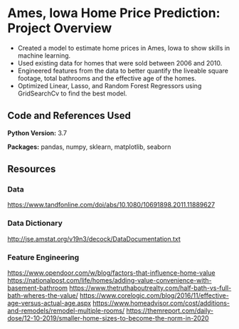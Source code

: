 # Ames, Iowa Home Price Prediction: Project Overview
* Created a model to estimate home prices in Ames, Iowa to show skills in machine learning.
* Used existing data for homes that were sold between 2006 and 2010.
* Engineered features from the data to better quantify the liveable square footage, total bathrooms and the effective age of the homes.
* Optimized Linear, Lasso, and Random Forest Regressors using GridSearchCv to find the best model.

## Code and References Used
**Python Version:** 3.7

**Packages:** pandas, numpy, sklearn, matplotlib, seaborn

## Resources

### Data
https://www.tandfonline.com/doi/abs/10.1080/10691898.2011.11889627

### Data Dictionary
http://jse.amstat.org/v19n3/decock/DataDocumentation.txt

### Feature Engineering
https://www.opendoor.com/w/blog/factors-that-influence-home-value
https://nationalpost.com/life/homes/adding-value-convenience-with-basement-bathroom
https://www.thetruthaboutrealty.com/half-bath-vs-full-bath-wheres-the-value/
https://www.corelogic.com/blog/2016/11/effective-age-versus-actual-age.aspx
https://www.homeadvisor.com/cost/additions-and-remodels/remodel-multiple-rooms/
https://themreport.com/daily-dose/12-10-2019/smaller-home-sizes-to-become-the-norm-in-2020
